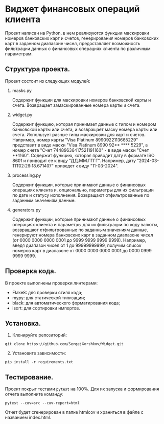 # Виджет финансовых операций клиента

Проект написан на Python, в нем реализуются функции маскировки номеров банковских карт и счетов, генерирования номеров 
банковских карт в заданном диапазоне чисел, предоставляет 
возможность фильтрации данных о финансовых операциях клиента по различным параметрам.

## Структура проекта.

Проект состоит из следующих модулей:

1. masks.py

   Содержит функции для маскировки номеров банковской карты и счета. 
   Возвращает замаскированные номера карты и счета.
   
2. widget.py

   Содержит функцию, которая принимает данные с типом и номером банковской карты или счета, 
   и возвращает маску номера карты или счета. Использует разные типы маскировки для карт и счетов.
   Например, номер карты "Visa Platinum 8990922113665229" представит в виде маски "Visa Platinum 8990 92** **** 5229",
   а номер счета "Счет 74489636417521191160" - в виде маски "Счет **1160".
   Содержит функцию, которая приводит дату в формате ISO 8601 и приводит ее к виду "ДД.ММ.ГГГГ". 
   Например, дату "2024-03-11T02:26:18.671407" приведет к виду "11-03-2024".

3. processing.py

   Содержит функции, которые принимают данные о финансовых операциях клиента и, опционально, параметры для их 
   фильтрации по дате и статусу исполнения.
   Возвращают отфильтрованные по заданным значениям данные.

4. generators.py

   Содержит функции, которые принимают данные о финансовых операциях клиента и параметры для их 
   фильтрации по коду валюты, возвращают отфильтрованные по заданным значениям данные, генерируют номера 
   банковских карт в заданном диапазоне чисел (от 0000 0000 0000 0001 до 9999 9999 9999 9999). 
   Например, введя диапазон чисел от 1 до 99999999999, получим список номеров карт в диапазоне от 0000 0000 0000 0001 
   до 0000 0999 9999 9999.

  
## Проверка кода.

В проекте выполнены проверки линтерами:
- Flake8: для проверки стиля кода;
- mypy: для статической типизации;
- black: для автоматического форматирования кода;
- isort: для сортировки импортов.

## Установка.

1. Клонируйте репозиторий:
```
git clone https://github.com/SergejGorshkov/Widget.git
```
2. Установите зависимости:
```
pip install -r requirements.txt
```

## Тестирование.

Проект покрыт тестами `pytest` на 100%. 
Для их запуска и формирования отчета выполните команду: 
```
pytest --cov=src --cov-report=html
```
Отчет будет сгенерирован в папке htmlcov и храниться в файле с названием 
index.html.